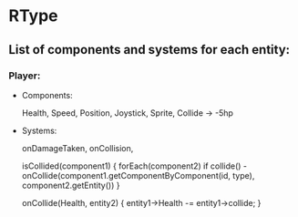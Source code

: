 # RType

## List of components and systems for each entity:
### Player:
- Components:

    Health,
    Speed,
    Position,
    Joystick,
    Sprite,
    Collide -> -5hp

- Systems:

    onDamageTaken,
    onCollision,

    isCollided(component1) {
        forEach(component2)
            if collide()
                - onCollide(component1.getComponentByComponent(id, type), component2.getEntity())
    }

    onCollide(Health, entity2) {
        entity1->Health -= entity1->collide;
    }

